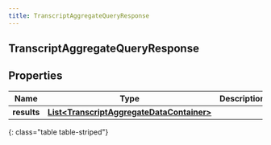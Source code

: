 ```yaml
---
title: TranscriptAggregateQueryResponse
---
```


## TranscriptAggregateQueryResponse

## Properties

| Name        | Type                                                                                                         | Description | Notes      |
| ----------- | ------------------------------------------------------------------------------------------------------------ | ----------- | ---------- |
| **results** | <!----><!---->[**List&lt;TranscriptAggregateDataContainer&gt;**](TranscriptAggregateDataContainer.md)<!----> |             | [optional] |

{: class="table table-striped"}
